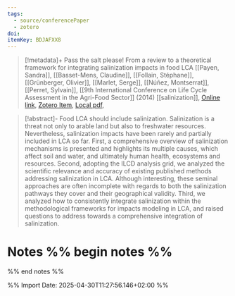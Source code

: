 ```yaml
---
tags:
  - source/conferencePaper
  - zotero
doi: 
itemKey: BDJAFXX8
---
```

>[!metadata]+
> Pass the salt please! From a review to a theoretical framework for integrating salinization impacts in food LCA
> [[Payen, Sandra]], [[Basset-Mens, Claudine]], [[Follain, Stéphane]], [[Grünberger, Olivier]], [[Marlet, Serge]], [[Núñez, Montserrat]], [[Perret, Sylvain]], 
> [[9th International Conference on Life Cycle Assessment in the Agri-Food Sector]] (2014)
> [[salinization]], 
> [Online link](), [Zotero Item](zotero://select/library/items/BDJAFXX8), [Local pdf](file://C:/Users/aburg/Documents/references/zotero/storage/3LJBTUBE/ID574321.pdf), 

>[!abstract]-
>Food LCA should include salinization. Salinization is a threat not only to arable land but also to freshwater resources. Nevertheless, salinization impacts have been rarely and partially included in LCA so far. First, a comprehensive overview of salinization mechanisms is presented and highlights its multiple causes, which affect soil and water, and ultimately human health, ecosystems and resources. Second, adopting the ILCD analysis grid, we analyzed the scientific relevance and accuracy of existing published methods addressing salinization in LCA. Although interesting, these seminal approaches are often incomplete with regards to both the salinization pathways they cover and their geographical validity. Third, we analyzed how to consistently integrate salinization within the methodological frameworks for impacts modeling in LCA, and raised questions to address towards a comprehensive integration of salinization.

# Notes %% begin notes %%

%% end notes %%




%% Import Date: 2025-04-30T11:27:56.146+02:00 %%
